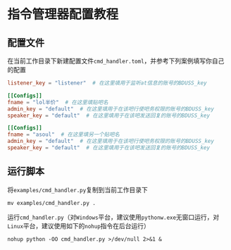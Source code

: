 # 指令管理器配置教程

## 配置文件

在当前工作目录下新建配置文件`cmd_handler.toml`，并参考下列案例填写你自己的配置

```toml
listener_key = "listener"  # 在这里填用于监听at信息的账号的BDUSS_key

[[Configs]]
fname = "lol半价"  # 在这里填贴吧名
admin_key = "default"  # 在这里填用于在该吧行使吧务权限的账号的BDUSS_key
speaker_key = "default"  # 在这里填用于在该吧发送回复的账号的BDUSS_key

[[Configs]]
fname = "asoul"  # 在这里填另一个贴吧名
admin_key = "default"  # 在这里填用于在该吧行使吧务权限的账号的BDUSS_key
speaker_key = "default"  # 在这里填用于在该吧发送回复的账号的BDUSS_key
```

## 运行脚本

将`examples/cmd_handler.py`复制到当前工作目录下

```shell
mv examples/cmd_handler.py .
```

运行`cmd_handler.py`（对`Windows`平台，建议使用`pythonw.exe`无窗口运行，对`Linux`平台，建议使用如下的`nohup`指令在后台运行）

```shell
nohup python -OO cmd_handler.py >/dev/null 2>&1 &
```
